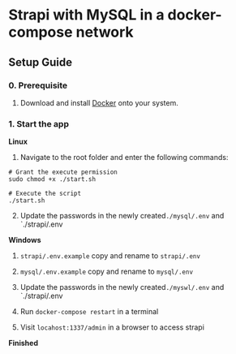 # Strapi with MySQL in a docker-compose network

## Setup Guide

### 0. Prerequisite

1. Download and install [Docker](https://docs.docker.com/get-docker/) onto your system.

### 1. Start the app

**Linux**
1. Navigate to the root folder and enter the following commands:

```
# Grant the execute permission
sudo chmod +x ./start.sh

# Execute the script
./start.sh
```
2. Update the passwords in the newly created`./mysql/.env` and `./strapi/.env

**Windows**
1. `strapi/.env.example` copy and rename to `strapi/.env`
2. `mysql/.env.example` copy and rename to `mysql/.env`
3. Update the passwords in the newly created`./myswl/.env` and `./strapi/.env

4. Run `docker-compose restart` in a terminal
5. Visit `locahost:1337/admin` in a browser to access strapi



**Finished**
